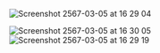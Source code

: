 ![Screenshot 2567-03-05 at 16 29 04](https://github.com/Assariii/True-Fan/assets/143721599/52521646-f0cf-4367-bfc6-8bcd4be8e6e5)

![Screenshot 2567-03-05 at 16 30 05](https://github.com/Assariii/True-Fan/assets/143721599/a41e7ad6-ce2a-4661-96e8-211164e5f946)
![Screenshot 2567-03-05 at 16 29 19](https://github.com/Assariii/True-Fan/assets/143721599/223a19cd-494b-4c9f-a7b8-3a451725d6f6)
